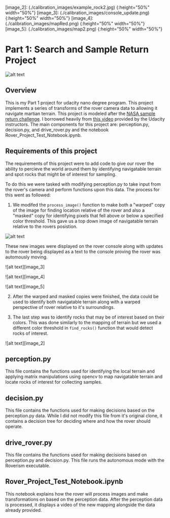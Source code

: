 [//]: # (Image References)
[image_0]: (./misc/rover_image.jpg)
[image_1]: (./calibration_images/map.jpg)
[image_2]: (./calibration_images/example_rock2.jpg) {:height="50%" width="50%"}
[image_3]: (./calibration_images/console_update.png) {:height="50%" width="50%"}
[image_4]: (./calibration_images/mapRed.png) {:height="50%" width="50%"}
[image_5]: (./calibration_images/map2.png) {:height="50%" width="50%"}

# Part 1: Search and Sample Return Project

![alt text][image_0] 

## Overview
This is my Part 1 project for udacity nano degree program. This project implements a series of transforms of the rover camera data to allowing it navigate martian terrain. This project is modeled after the [NASA sample return challenge](https://www.nasa.gov/directorates/spacetech/centennial_challenges/sample_return_robot/index.html). I borrowed heavily from [this video](https://www.youtube.com/watch?v=oJA6QHDPdQw) provided by the Udacity instructors. The main components for this project are:  perception.py, decision.py, and drive_rover.py and the notebook Rover_Project_Test_Notebook.ipynb. 

## Requirements of this project
The requirements of this project were to add code to give our rover the ability to percieve the world around them by identifying navigatable terrain and spot rocks that might be of interest for sampling.

To do this we were tasked with modifying perception.py to take input from the rover's camera and perform functions upon this data. The process for this went as followed:

1. We modifed the `process_image()` function to make both a "warped" copy of the image for finding location relative of the rover and also a "masked" copy for identifying pixels that fell above or below a specified color threshold. This gave us a top down image of navigatable terrain relative to the rovers posistion.

![alt text][image_1] 

These new images were displayed on the rover console along with updates to the rover being displayed as a text to the console proving the rover was automously moving.

![alt text][image_3] 

![alt text][image_4] 

![alt text][image_5] 

2. After the warped and masked copies were finished, the data could be used to identify both navigatable terrain along with a warped perspective of rover relative to it's surroundings. 

3. The last step was to identify rocks that may be of interest based on their colors. This was done similarly to the mapping of terrain but we used a different color threshold in `find_rocks()` function that would detect rocks of interest.

![alt text][image_2] 

## perception.py
This file contains the functions used for identifying the local terrain and applying matrix manipulations using opencv to map navigatable terrain and locate rocks of interest for collecting samples.

## decision.py
This file contains the functions used for making decisions based on the perception.py data. While I did not modify this file from it's original clone, it contains a decision tree for deciding where and how the rover should operate.

## drive_rover.py
This file contains the functions used for making decisions based on perception.py and decision.py. This file runs the autonomous mode with the Roverism executable.  

## Rover_Project_Test_Notebook.ipynb
This notebook explains how the rover will process images and make transformations on based on the perception data. After the perception data is processed, it displays a video of the new mapping alongside the data already provided. 



